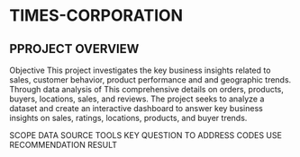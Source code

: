 # TIMES-CORPORATION
## PPROJECT OVERVIEW
Objective
This project investigates the  key business insights related to sales, customer behavior, product performance and and geographic trends. Through data analysis of This comprehensive details on orders, products, buyers, locations, sales, and reviews. The project seeks to analyze a dataset and create an interactive dashboard to answer key business insights on sales, ratings, locations, products, and buyer trends.


SCOPE
DATA SOURCE
TOOLS
KEY QUESTION TO ADDRESS
CODES USE
RECOMMENDATION
RESULT
